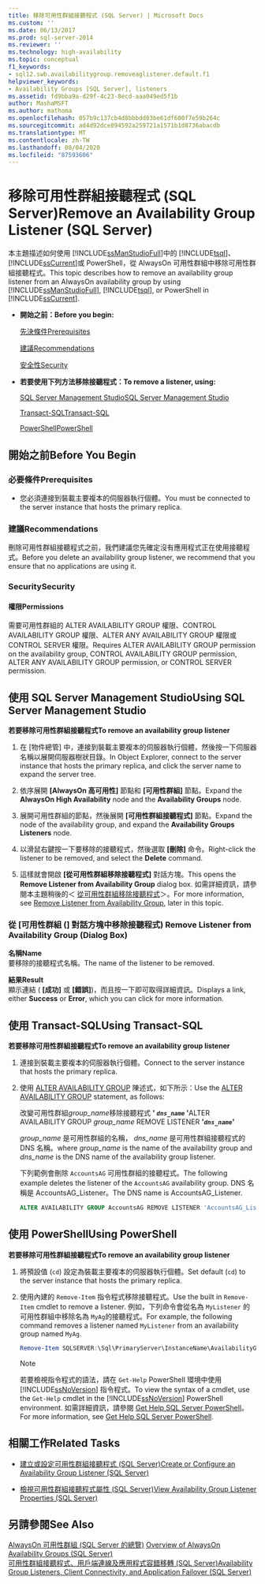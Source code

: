 ```yaml
---
title: 移除可用性群組接聽程式 (SQL Server) | Microsoft Docs
ms.custom: ''
ms.date: 06/13/2017
ms.prod: sql-server-2014
ms.reviewer: ''
ms.technology: high-availability
ms.topic: conceptual
f1_keywords:
- sql12.swb.availabilitygroup.removeaglistener.default.f1
helpviewer_keywords:
- Availability Groups [SQL Server], listeners
ms.assetid: fd9bba9a-d29f-4c23-8ecd-aaa049ed5f1b
author: MashaMSFT
ms.author: mathoma
ms.openlocfilehash: 057b9c137cb4d8bbbdd03be61df600f7e59b264c
ms.sourcegitcommit: ad4d92dce894592a259721a1571b1d8736abacdb
ms.translationtype: MT
ms.contentlocale: zh-TW
ms.lasthandoff: 08/04/2020
ms.locfileid: "87593606"
---
```

# <a name="remove-an-availability-group-listener-sql-server"></a><span data-ttu-id="68cf3-102">移除可用性群組接聽程式 (SQL Server)</span><span class="sxs-lookup"><span data-stu-id="68cf3-102">Remove an Availability Group Listener (SQL Server)</span></span>
  <span data-ttu-id="68cf3-103">本主題描述如何使用 [!INCLUDE[ssManStudioFull](../../../includes/ssmanstudiofull-md.md)]中的 [!INCLUDE[tsql](../../../includes/tsql-md.md)]、 [!INCLUDE[ssCurrent](../../../includes/sscurrent-md.md)]或 PowerShell，從 AlwaysOn 可用性群組中移除可用性群組接聽程式。</span><span class="sxs-lookup"><span data-stu-id="68cf3-103">This topic describes how to remove an availability group listener from an AlwaysOn availability group by using [!INCLUDE[ssManStudioFull](../../../includes/ssmanstudiofull-md.md)], [!INCLUDE[tsql](../../../includes/tsql-md.md)], or PowerShell in [!INCLUDE[ssCurrent](../../../includes/sscurrent-md.md)].</span></span>  
  
-   <span data-ttu-id="68cf3-104">**開始之前：**</span><span class="sxs-lookup"><span data-stu-id="68cf3-104">**Before you begin:**</span></span>  
  
     [<span data-ttu-id="68cf3-105">先決條件</span><span class="sxs-lookup"><span data-stu-id="68cf3-105">Prerequisites</span></span>](#Prerequisites)  
  
     [<span data-ttu-id="68cf3-106">建議</span><span class="sxs-lookup"><span data-stu-id="68cf3-106">Recommendations</span></span>](#Recommendations)  
  
     [<span data-ttu-id="68cf3-107">安全性</span><span class="sxs-lookup"><span data-stu-id="68cf3-107">Security</span></span>](#Security)  
  
-   <span data-ttu-id="68cf3-108">**若要使用下列方法移除接聽程式：**</span><span class="sxs-lookup"><span data-stu-id="68cf3-108">**To remove a listener, using:**</span></span>  
  
     [<span data-ttu-id="68cf3-109">SQL Server Management Studio</span><span class="sxs-lookup"><span data-stu-id="68cf3-109">SQL Server Management Studio</span></span>](#SSMSProcedure)  
  
     [<span data-ttu-id="68cf3-110">Transact-SQL</span><span class="sxs-lookup"><span data-stu-id="68cf3-110">Transact-SQL</span></span>](#TsqlProcedure)  
  
     [<span data-ttu-id="68cf3-111">PowerShell</span><span class="sxs-lookup"><span data-stu-id="68cf3-111">PowerShell</span></span>](#PowerShellProcedure)  
  
##  <a name="before-you-begin"></a><a name="BeforeYouBegin"></a> <span data-ttu-id="68cf3-112">開始之前</span><span class="sxs-lookup"><span data-stu-id="68cf3-112">Before You Begin</span></span>  
  
###  <a name="prerequisites"></a><a name="Prerequisites"></a> <span data-ttu-id="68cf3-113">必要條件</span><span class="sxs-lookup"><span data-stu-id="68cf3-113">Prerequisites</span></span>  
  
-   <span data-ttu-id="68cf3-114">您必須連接到裝載主要複本的伺服器執行個體。</span><span class="sxs-lookup"><span data-stu-id="68cf3-114">You must be connected to the server instance that hosts the primary replica.</span></span>  
  
###  <a name="recommendations"></a><a name="Recommendations"></a> <span data-ttu-id="68cf3-115">建議</span><span class="sxs-lookup"><span data-stu-id="68cf3-115">Recommendations</span></span>  
 <span data-ttu-id="68cf3-116">刪除可用性群組接聽程式之前，我們建議您先確定沒有應用程式正在使用接聽程式。</span><span class="sxs-lookup"><span data-stu-id="68cf3-116">Before you delete an availability group listener, we recommend that you ensure that no applications are using it.</span></span>  
  
###  <a name="security"></a><a name="Security"></a> <span data-ttu-id="68cf3-117">Security</span><span class="sxs-lookup"><span data-stu-id="68cf3-117">Security</span></span>  
  
####  <a name="permissions"></a><a name="Permissions"></a> <span data-ttu-id="68cf3-118">權限</span><span class="sxs-lookup"><span data-stu-id="68cf3-118">Permissions</span></span>  
 <span data-ttu-id="68cf3-119">需要可用性群組的 ALTER AVAILABILITY GROUP 權限、CONTROL AVAILABILITY GROUP 權限、ALTER ANY AVAILABILITY GROUP 權限或 CONTROL SERVER 權限。</span><span class="sxs-lookup"><span data-stu-id="68cf3-119">Requires ALTER AVAILABILITY GROUP permission on the availability group, CONTROL AVAILABILITY GROUP permission, ALTER ANY AVAILABILITY GROUP permission, or CONTROL SERVER permission.</span></span>  
  
##  <a name="using-sql-server-management-studio"></a><a name="SSMSProcedure"></a> <span data-ttu-id="68cf3-120">使用 SQL Server Management Studio</span><span class="sxs-lookup"><span data-stu-id="68cf3-120">Using SQL Server Management Studio</span></span>  
 <span data-ttu-id="68cf3-121">**若要移除可用性群組接聽程式**</span><span class="sxs-lookup"><span data-stu-id="68cf3-121">**To remove an availability group listener**</span></span>  
  
1.  <span data-ttu-id="68cf3-122">在 [物件總管] 中，連接到裝載主要複本的伺服器執行個體，然後按一下伺服器名稱以展開伺服器樹狀目錄。</span><span class="sxs-lookup"><span data-stu-id="68cf3-122">In Object Explorer, connect to the server instance that hosts the primary replica, and click the server name to expand the server tree.</span></span>  
  
2.  <span data-ttu-id="68cf3-123">依序展開 **[AlwaysOn 高可用性]** 節點和 **[可用性群組]** 節點。</span><span class="sxs-lookup"><span data-stu-id="68cf3-123">Expand the **AlwaysOn High Availability** node and the **Availability Groups** node.</span></span>  
  
3.  <span data-ttu-id="68cf3-124">展開可用性群組的節點，然後展開 **[可用性群組接聽程式]** 節點。</span><span class="sxs-lookup"><span data-stu-id="68cf3-124">Expand the node of the availability group, and expand the **Availability Groups Listeners** node.</span></span>  
  
4.  <span data-ttu-id="68cf3-125">以滑鼠右鍵按一下要移除的接聽程式，然後選取 **[刪除]** 命令。</span><span class="sxs-lookup"><span data-stu-id="68cf3-125">Right-click the listener to be removed, and select the **Delete** command.</span></span>  
  
5.  <span data-ttu-id="68cf3-126">這樣就會開啟 **[從可用性群組移除接聽程式]** 對話方塊。</span><span class="sxs-lookup"><span data-stu-id="68cf3-126">This opens the **Remove Listener from Availability Group** dialog box.</span></span> <span data-ttu-id="68cf3-127">如需詳細資訊，請參閱本主題稍後的＜ [從可用性群組移除接聽程式](#AgListenerPropertiesDialog)＞。</span><span class="sxs-lookup"><span data-stu-id="68cf3-127">For more information, see [Remove Listener from Availability Group](#AgListenerPropertiesDialog), later in this topic.</span></span>  
  
###  <a name="remove-listener-from-availability-group-dialog-box"></a><a name="AgListenerPropertiesDialog"></a><span data-ttu-id="68cf3-128">從 [可用性群組 (] 對話方塊中移除接聽程式) </span><span class="sxs-lookup"><span data-stu-id="68cf3-128">Remove Listener from Availability Group (Dialog Box)</span></span>  
 <span data-ttu-id="68cf3-129">**名稱**</span><span class="sxs-lookup"><span data-stu-id="68cf3-129">**Name**</span></span>  
 <span data-ttu-id="68cf3-130">要移除的接聽程式名稱。</span><span class="sxs-lookup"><span data-stu-id="68cf3-130">The name of the listener to be removed.</span></span>  
  
 <span data-ttu-id="68cf3-131">**結果**</span><span class="sxs-lookup"><span data-stu-id="68cf3-131">**Result**</span></span>  
 <span data-ttu-id="68cf3-132">顯示連結 ( **[成功]** 或 **[錯誤]**)，而且按一下即可取得詳細資訊。</span><span class="sxs-lookup"><span data-stu-id="68cf3-132">Displays a link, either **Success** or **Error**, which you can click for more information.</span></span>  
  
##  <a name="using-transact-sql"></a><a name="TsqlProcedure"></a> <span data-ttu-id="68cf3-133">使用 Transact-SQL</span><span class="sxs-lookup"><span data-stu-id="68cf3-133">Using Transact-SQL</span></span>  
 <span data-ttu-id="68cf3-134">**若要移除可用性群組接聽程式**</span><span class="sxs-lookup"><span data-stu-id="68cf3-134">**To remove an availability group listener**</span></span>  
  
1.  <span data-ttu-id="68cf3-135">連接到裝載主要複本的伺服器執行個體。</span><span class="sxs-lookup"><span data-stu-id="68cf3-135">Connect to the server instance that hosts the primary replica.</span></span>  
  
2.  <span data-ttu-id="68cf3-136">使用 [ALTER AVAILABILITY GROUP](/sql/t-sql/statements/alter-availability-group-transact-sql) 陳述式，如下所示：</span><span class="sxs-lookup"><span data-stu-id="68cf3-136">Use the [ALTER AVAILABILITY GROUP](/sql/t-sql/statements/alter-availability-group-transact-sql) statement, as follows:</span></span>  
  
     <span data-ttu-id="68cf3-137">改變可用性群組*group_name*移除接聽程式 **' *`dns_name`* '**</span><span class="sxs-lookup"><span data-stu-id="68cf3-137">ALTER AVAILABILITY GROUP *group_name* REMOVE LISTENER **'*`dns_name`*'**</span></span>  
  
     <span data-ttu-id="68cf3-138">*group_name* 是可用性群組的名稱， *dns_name* 是可用性群組接聽程式的 DNS 名稱。</span><span class="sxs-lookup"><span data-stu-id="68cf3-138">where *group_name* is the name of the availability group and *dns_name* is the DNS name of the availability group listener.</span></span>  
  
     <span data-ttu-id="68cf3-139">下列範例會刪除 `AccountsAG` 可用性群組的接聽程式。</span><span class="sxs-lookup"><span data-stu-id="68cf3-139">The following example deletes the listener of the `AccountsAG` availability group.</span></span> <span data-ttu-id="68cf3-140">DNS 名稱是 AccountsAG_Listener。</span><span class="sxs-lookup"><span data-stu-id="68cf3-140">The DNS name is AccountsAG_Listener.</span></span>  
  
    ```sql
    ALTER AVAILABILITY GROUP AccountsAG REMOVE LISTENER 'AccountsAG_Listener';  
    ```  
  
##  <a name="using-powershell"></a><a name="PowerShellProcedure"></a> <span data-ttu-id="68cf3-141">使用 PowerShell</span><span class="sxs-lookup"><span data-stu-id="68cf3-141">Using PowerShell</span></span>  
 <span data-ttu-id="68cf3-142">**若要移除可用性群組接聽程式**</span><span class="sxs-lookup"><span data-stu-id="68cf3-142">**To remove an availability group listener**</span></span>  
  
1.  <span data-ttu-id="68cf3-143">將預設值 (`cd`) 設定為裝載主要複本的伺服器執行個體。</span><span class="sxs-lookup"><span data-stu-id="68cf3-143">Set default (`cd`) to the server instance that hosts the primary replica.</span></span>  
  
2.  <span data-ttu-id="68cf3-144">使用內建的 `Remove-Item` 指令程式移除接聽程式。</span><span class="sxs-lookup"><span data-stu-id="68cf3-144">Use the built in `Remove-Item` cmdlet to remove a listener.</span></span> <span data-ttu-id="68cf3-145">例如，下列命令會從名為 `MyListener` 的可用性群組中移除名為 `MyAg`的接聽程式。</span><span class="sxs-lookup"><span data-stu-id="68cf3-145">For example, the following command removes a listener named `MyListener` from an availability group named `MyAg`.</span></span>  
  
    ```powershell
    Remove-Item SQLSERVER:\Sql\PrimaryServer\InstanceName\AvailabilityGroups\MyAg\AGListeners\MyListener  
    ```  
  
    > [!NOTE]  
    >  <span data-ttu-id="68cf3-146">若要檢視指令程式的語法，請在 `Get-Help` PowerShell 環境中使用 [!INCLUDE[ssNoVersion](../../../includes/ssnoversion-md.md)] 指令程式。</span><span class="sxs-lookup"><span data-stu-id="68cf3-146">To view the syntax of a cmdlet, use the `Get-Help` cmdlet in the [!INCLUDE[ssNoVersion](../../../includes/ssnoversion-md.md)] PowerShell environment.</span></span> <span data-ttu-id="68cf3-147">如需詳細資訊，請參閱 [Get Help SQL Server PowerShell](../../../powershell/sql-server-powershell.md)。</span><span class="sxs-lookup"><span data-stu-id="68cf3-147">For more information, see [Get Help SQL Server PowerShell](../../../powershell/sql-server-powershell.md).</span></span>  
  
##  <a name="related-tasks"></a><a name="RelatedTasks"></a> <span data-ttu-id="68cf3-148">相關工作</span><span class="sxs-lookup"><span data-stu-id="68cf3-148">Related Tasks</span></span>  
  
-   [<span data-ttu-id="68cf3-149">建立或設定可用性群組接聽程式 &#40;SQL Server&#41;</span><span class="sxs-lookup"><span data-stu-id="68cf3-149">Create or Configure an Availability Group Listener &#40;SQL Server&#41;</span></span>](create-or-configure-an-availability-group-listener-sql-server.md)  
  
-   [<span data-ttu-id="68cf3-150">檢視可用性群組接聽程式屬性 &#40;SQL Server&#41;</span><span class="sxs-lookup"><span data-stu-id="68cf3-150">View Availability Group Listener Properties &#40;SQL Server&#41;</span></span>](view-availability-group-listener-properties-sql-server.md)  
  
## <a name="see-also"></a><span data-ttu-id="68cf3-151">另請參閱</span><span class="sxs-lookup"><span data-stu-id="68cf3-151">See Also</span></span>  
 <span data-ttu-id="68cf3-152">[AlwaysOn 可用性群組 &#40;SQL Server 的總覽&#41;](overview-of-always-on-availability-groups-sql-server.md) </span><span class="sxs-lookup"><span data-stu-id="68cf3-152">[Overview of AlwaysOn Availability Groups &#40;SQL Server&#41;](overview-of-always-on-availability-groups-sql-server.md) </span></span>  
 [<span data-ttu-id="68cf3-153">可用性群組接聽程式、用戶端連線及應用程式容錯移轉 &#40;SQL Server&#41;</span><span class="sxs-lookup"><span data-stu-id="68cf3-153">Availability Group Listeners, Client Connectivity, and Application Failover &#40;SQL Server&#41;</span></span>](../../listeners-client-connectivity-application-failover.md)  
